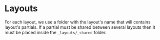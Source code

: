 # Layouts

For each layout, we use a folder with the layout's name that will contains layout's partials.
If a partial must be shared between several layouts then it must be placed inside the `_layouts/_shared` folder.